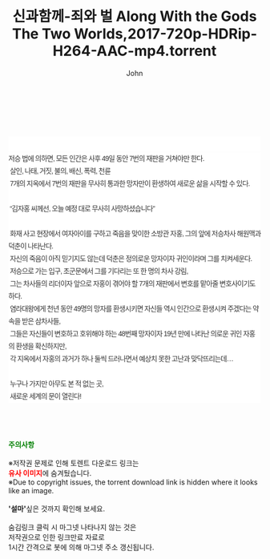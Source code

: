 ﻿---
layout: post
title:  "신과함께-죄와 벌 Along With the Gods The Two Worlds,2017-720p-HDRip-H264-AAC-mp4.torrent"
author: John
categories: [ 영화 ]
tags: [  ]
image:  
description: "신과함께-죄와 벌 Along With the Gods The Two Worlds,2017-720p-HDRip-H264-AAC-mp4 torrent 정보 공유"
toc: true
toc_sticky: true
---

<br>
<div class="view-img">
<a class="view_image" href="http://torrentmobile61.com/bbs/view_image.php?fn=%2Fdata%2Ffile%2Fmovie%2F3735182707_gvzQOGxS_b5a13699601bc5ede524ddfafdd46ca0825f8135.jpg" target="_blank"><img alt="" class="img-tag" content="http://torrentmobile61.com/data/file/movie/3735182707_gvzQOGxS_b5a13699601bc5ede524ddfafdd46ca0825f8135.jpg" itemprop="image" src="http://torrentmobile61.com/data/file/movie/3735182707_gvzQOGxS_b5a13699601bc5ede524ddfafdd46ca0825f8135.jpg"/></a><a class="view_image" href="http://torrentmobile61.com/bbs/view_image.php?fn=%2Fdata%2Ffile%2Fmovie%2F3735182707_q8YzJrD3_d0afec8d2dd5c5d78b386260b584b0e1c3ca8a11.jpg" target="_blank"><img alt="" class="img-tag" content="http://torrentmobile61.com/data/file/movie/3735182707_q8YzJrD3_d0afec8d2dd5c5d78b386260b584b0e1c3ca8a11.jpg" itemprop="image" src="http://torrentmobile61.com/data/file/movie/3735182707_q8YzJrD3_d0afec8d2dd5c5d78b386260b584b0e1c3ca8a11.jpg"/></a></div><div class="view-content" itemprop="description">
<p><br/></p><div class="title_area" style="margin:0px 0px 9px;padding:0px;list-style:none;font-size:12px;font-family:'나눔고딕', NanumGothic, '돋움', Dotum, Helvetica, 'AppleSDGothicNeo-Medium', AppleGothic, sans-serif;height:30px;float:none;background-color:rgb(255,255,255);"><h4 class="h_story" style="margin:5px 10px 0px 0px;padding:0px;list-style:none;font-size:12px;font-family:'돋움', sans-serif;height:18px;width:49px;background:url(&quot;https://ssl.pstatic.net/static/movie/2020/10/h_tx_sp5.png&quot;) no-repeat 0px -17px;float:left;"><strong class="blind" style="margin:0px;padding:0px;list-style:none;font-size:0px;font-family:inherit;color:inherit;width:1px;height:1px;line-height:0;">줄거리</strong></h4></div><p class="con_tx" style="margin-top:-7px;margin-bottom:-6px;list-style:none;font-size:14px;font-family:'나눔고딕', NanumGothic, '돋움', Dotum, Helvetica, 'AppleSDGothicNeo-Medium', AppleGothic, sans-serif;color:rgb(51,51,51);background-image:url(&quot;https://ssl.pstatic.net/static/movie/2014/01/blank.gif&quot;);letter-spacing:-1px;line-height:25px;background-color:rgb(255,255,255);">저승 법에 의하면, 모든 인간은 사후 49일 동안 7번의 재판을 거쳐야만 한다.<br style="list-style:none;font-size:12px;font-family:'돋움', sans-serif;color:rgb(0,0,0);"/> 살인, 나태, 거짓, 불의, 배신, 폭력, 천륜<br style="list-style:none;font-size:12px;font-family:'돋움', sans-serif;color:rgb(0,0,0);"/> 7개의 지옥에서 7번의 재판을 무사히 통과한 망자만이 환생하여 새로운 삶을 시작할 수 있다.<br style="list-style:none;font-size:12px;font-family:'돋움', sans-serif;color:rgb(0,0,0);"/> <br style="list-style:none;font-size:12px;font-family:'돋움', sans-serif;color:rgb(0,0,0);"/> “김자홍 씨께선, 오늘 예정 대로 무사히 사망하셨습니다”<br style="list-style:none;font-size:12px;font-family:'돋움', sans-serif;color:rgb(0,0,0);"/> <br style="list-style:none;font-size:12px;font-family:'돋움', sans-serif;color:rgb(0,0,0);"/> 화재 사고 현장에서 여자아이를 구하고 죽음을 맞이한 소방관 자홍, 그의 앞에 저승차사 해원맥과 덕춘이 나타난다.<br style="list-style:none;font-size:12px;font-family:'돋움', sans-serif;color:rgb(0,0,0);"/> 자신의 죽음이 아직 믿기지도 않는데 덕춘은 정의로운 망자이자 귀인이라며 그를 치켜세운다.<br style="list-style:none;font-size:12px;font-family:'돋움', sans-serif;color:rgb(0,0,0);"/> 저승으로 가는 입구, 초군문에서 그를 기다리는 또 한 명의 차사 강림,<br style="list-style:none;font-size:12px;font-family:'돋움', sans-serif;color:rgb(0,0,0);"/> 그는 차사들의 리더이자 앞으로 자홍이 겪어야 할 7개의 재판에서 변호를 맡아줄 변호사이기도 하다.<br style="list-style:none;font-size:12px;font-family:'돋움', sans-serif;color:rgb(0,0,0);"/> 염라대왕에게 천년 동안 49명의 망자를 환생시키면 자신들 역시 인간으로 환생시켜 주겠다는 약속을 받은 삼차사들,<br style="list-style:none;font-size:12px;font-family:'돋움', sans-serif;color:rgb(0,0,0);"/> 그들은 자신들이 변호하고 호위해야 하는 48번째 망자이자 19년 만에 나타난 의로운 귀인 자홍의 환생을 확신하지만,<br style="list-style:none;font-size:12px;font-family:'돋움', sans-serif;color:rgb(0,0,0);"/> 각 지옥에서 자홍의 과거가 하나 둘씩 드러나면서 예상치 못한 고난과 맞닥뜨리는데…<br style="list-style:none;font-size:12px;font-family:'돋움', sans-serif;color:rgb(0,0,0);"/> <br style="list-style:none;font-size:12px;font-family:'돋움', sans-serif;color:rgb(0,0,0);"/> 누구나 가지만 아무도 본 적 없는 곳,<br style="list-style:none;font-size:12px;font-family:'돋움', sans-serif;color:rgb(0,0,0);"/> 새로운 세계의 문이 열린다!</p> </div>
    
<br><br><br>
<p data-ke-size="size16"><b><span style="color: green;">주의사항</span></b><br /><br />※저작권 문제로 인해 토렌트 다운로드 링크는<br /><b><span style="color: red;">유사 이미지</span></b>에 숨겨뒀습니다.<br />※Due to copyright issues, the torrent download link is hidden where it looks like an image.<br /><br /><b>'설마'</b>싶은 것까지 확인해 보세요.<br /><br />숨김링크 클릭 시 마그넷 나타나지 않는 것은<br />저작권으로 인한 링크만료 자료로<br />1시간 간격으로 봇에 의해 마그넷 주소 갱신됩니다.</p>
